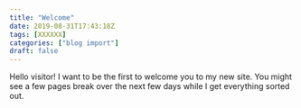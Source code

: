 ```yaml
---
title: "Welcome"
date: 2019-08-31T17:43:18Z
tags: [XXXXXX]
categories: ["blog import"]
draft: false
---
```

 
Hello visitor! I want to be the first to welcome you to my new site. You might
see a few pages break over the next few days while I get everything sorted out.
